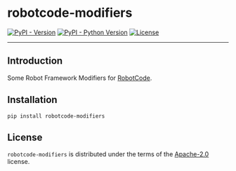 # robotcode-modifiers

[![PyPI - Version](https://img.shields.io/pypi/v/robotcode-modifiers.svg)](https://pypi.org/project/robotcode-modifiers)
[![PyPI - Python Version](https://img.shields.io/pypi/pyversions/robotcode-modifiers.svg)](https://pypi.org/project/robotcode-modifiers)
[![License](https://img.shields.io/github/license/robotcodedev/robotcode?style=flat&logo=apache)](https://github.com/robotcodedev/robotcode/blob/master/LICENSE.txt)

-----

## Introduction

Some Robot Framework Modifiers for [RobotCode](https://robotcode.io).

## Installation

```console
pip install robotcode-modifiers
```

## License

`robotcode-modifiers` is distributed under the terms of the [Apache-2.0](https://spdx.org/licenses/Apache-2.0.html) license.
